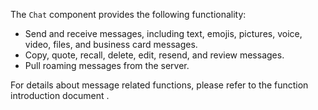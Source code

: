 The `Chat` component provides the following functionality:

- Send and receive messages, including text, emojis, pictures, voice, video, files, and business card messages.
- Copy, quote, recall, delete, edit, resend, and review messages.
- Pull roaming messages from the server.

For details about message related functions, please refer to the function introduction document .